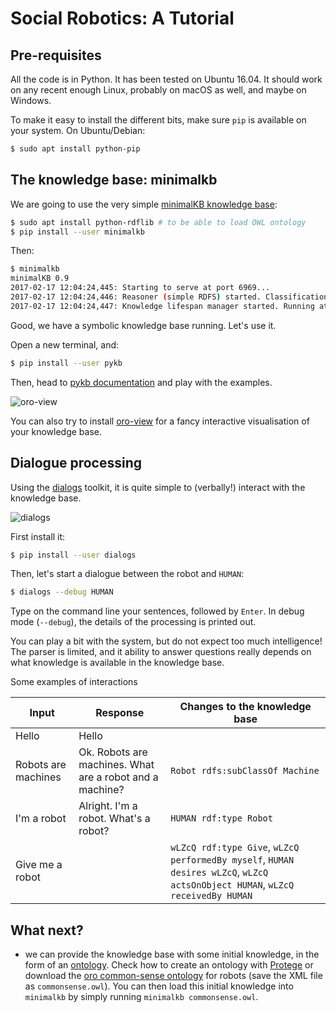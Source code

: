 Social Robotics: A Tutorial
===========================



Pre-requisites
--------------

All the code is in Python. It has been tested on Ubuntu 16.04. It should work on any recent enough 
Linux, probably on macOS as well, and maybe on Windows.

To make it easy to install the different bits, make sure `pip` is available on your system. On Ubuntu/Debian:

```sh
$ sudo apt install python-pip
```

## The knowledge base: minimalkb

We are going to use the very simple [minimalKB knowledge base](https://github.com/severin-lemaignan/minimalkb):

```sh
$ sudo apt install python-rdflib # to be able to load OWL ontology
$ pip install --user minimalkb
```

Then:

```sh
$ minimalkb
minimalKB 0.9
2017-02-17 12:04:24,445: Starting to serve at port 6969...
2017-02-17 12:04:24,446: Reasoner (simple RDFS) started. Classification running at 5Hz
2017-02-17 12:04:24,447: Knowledge lifespan manager started. Running at 2Hz
```

Good, we have a symbolic knowledge base running. Let's use it.

Open a new terminal, and:

```sh
$ pip install --user pykb
```

Then, head to [pykb documentation](http://pykb.readthedocs.io/en/latest/) and play with the examples.

![oro-view](https://raw.githubusercontent.com/severin-lemaignan/oro-view/master/doc/oroview.jpg)

You can also try to install [oro-view](https://github.com/severin-lemaignan/oro-view) for a fancy interactive visualisation of your knowledge base.

## Dialogue processing

Using the [dialogs](https://github.com/severin-lemaignan/dialogs) toolkit, it is quite simple to (verbally!) interact with the knowledge base.

![dialogs](https://raw.githubusercontent.com/severin-lemaignan/dialogs/master/doc/dialogs_module_simple_small.png)

First install it:

```sh
$ pip install --user dialogs
```

Then, let's start a dialogue between the robot and `HUMAN`:
```sh
$ dialogs --debug HUMAN
```

Type on the command line your sentences, followed by `Enter`. In debug mode (`--debug`), the details of the processing is printed out.

You can play a bit with the system, but do not expect too much intelligence! The parser is limited, and it ability to answer questions really depends on what knowledge is available in the knowledge base.

Some examples of interactions

| Input                 | Response          | Changes to the knowledge base |
|-----------------------|-------------------|-------------------------------|
| Hello                 | Hello             |                               |
| Robots are machines   | Ok. Robots are machines. What are a robot and a machine? | `Robot rdfs:subClassOf Machine` |
| I'm a robot           | Alright. I'm a robot. What's a robot? | `HUMAN rdf:type Robot` |
| Give me a robot       | | `wLZcQ rdf:type Give`, `wLZcQ performedBy myself`, `HUMAN desires wLZcQ`, `wLZcQ actsOnObject HUMAN`, `wLZcQ receivedBy HUMAN` |

## What next?

- we can provide the knowledge base with some initial knowledge, in the form of an [ontology](https://en.wikipedia.org/wiki/Ontology_(information_science)). Check how to create an ontology with [Protege](http://protege.stanford.edu/products.php) or download the [oro common-sense ontology](http://kb.openrobots.org) for robots (save the XML file as `commonsense.owl`). You can then load this initial knowledge into `minimalkb` by simply running `minimalkb commonsense.owl`.

